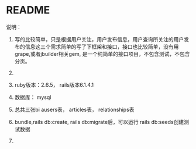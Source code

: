 # README

说明：
  1. 写的比较简单，只是根据用户关注，用户发布信息，用户查询所关注的用户发布的信息这三个需求简单的写了下框架和接口，接口也比较简单，没有用grape,或者jbuilder相关gem, 是一个纯简单的接口项目，不包含测试，不包含分页。
  2. 
  
  



1. ruby版本：2.6.5， rails版本6.1.4.1
2. 数据库： mysql 
3. 总共三张bi ausers表， articles表， relationships表
4. bundle,rails db:create, rails db:migrate后，可以运行 rails db:seeds创建测试数据
5. 

